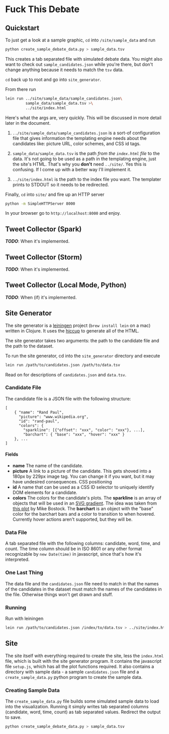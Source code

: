 # Fuck This Debate

## Quickstart

To just get a look at a sample graphic, `cd` into `/site/sample_data` and run

```bash
python create_sample_debate_data.py > sample_data.tsv
```
This creates a tab separated file with simulated debate data.
You might also want to check out `sample_candidates.json` while you're there, but don't change anything because it needs to match the `tsv` data.

`cd` back up to root and go into `site_generator`.

From there run

```bash
lein run ../site/sample_data/sample_candidates.json\
         sample_data/sample_data.tsv >\
         ../site/index.html
```

Here's what the args are, very quickly.
This will be discussed in more detail later in the document.

1. `../site/sample_data/sample_candidates.json` is a sort-of configuration file that gives information the templating engine needs about the candidates like: picture URL, color schemes, and CSS id tags.

2. `sample_data/sample_data.tsv` is the path *from the `index.html` file* to the data. It's not going to be used as a path in the templating engine, just the site's HTML. That's why you **don't** need `../site/`. Yes this is confusing. If I come up with a better way I'll implement it.

3. `../site/index.html` is the path to the index file you want. The templater prints to STDOUT so it needs to be redirected.

Finally, `cd` into `site/` and fire up an HTTP server

```bash
python -m SimpleHTTPServer 8000
```

In your browser go to `http://localhost:8000` and enjoy.

## Tweet Collector (Spark)

***TODO***: When it's implemented.

## Tweet Collector (Storm)

***TODO***: When it's implemented.

## Tweet Collector (Local Mode, Python)

***TODO***: When (if) it's implemented.

## Site Generator

The site generator is a [leiningen](http://leiningen.org/) project (`brew install lein` on a mac) written in Clojure.
It uses the [hiccup](https://github.com/weavejester/hiccup) to generate all of the HTML.

The site generator takes two arguments: the path to the candidate file and the path to the dataset.


To run the site generator, cd into the `site_generator` directory and execute

```bash
lein run /path/to/candidates.json /path/to/data.tsv
```

Read on for descriptions of `candidates.json` and `data.tsv`.

### Candidate File

The candidate file is a JSON file with the following structure:

```
[
    { "name": "Rand Paul",
      "picture": "www.wikipedia.org",
      "id": "rand-paul",
      "colors": {
        "sparkline": [{"offset": "xxx", "color": "xxx"}, ...],
        "barchart": { "base": "xxx", "hover": "xxx" }
    }, ...
]
```
#### Fields

* **name** The name of the candidate.
* **picture** A link to a picture of the candidate. This gets shoved into a 180px by 229px image tag. You can change it if you want, but it may have undesired consequences. CSS positioning 
* **id** A name that can be used as a CSS ID selector to uniquely identify DOM elements for a candidate.
* **colors** The colors for the candidate's plots. The **sparkline** is an array of objects that will be used in an [SVG gradient](https://developer.mozilla.org/en-US/docs/Web/SVG/Tutorial/Gradients). The idea was taken from [this plot](http://bl.ocks.org/mbostock/3969722) by Mike Bostock. The **barchart** is an object with the "base" color for the barchart bars and a color to transition to when hovered. Currently hover actions aren't supported, but they will be.

### Data File

A tab separated file with the following columns: candidate, word, time, and count.
The time column should be in ISO 8601 or any other format recognizable by `new Date(time)` in javascript, since that's how it's interpreted.

### One Last Thing

The data file and the `candidates.json` file need to match in that the names of the candidates in the dataset must match the names of the candidates in the file.
Otherwise things won't get drawn and stuff.

### Running

Run with leiningen

```bash
lein run /path/to/candidates.json /index/to/data.tsv > ../site/index.html
```

## Site

The site itself with everything required to create the site, less the `index.html` file, which is built with the site generator program.
It contains the javascript file `setup.js`, which has all the plot functions required.
It also contains a directory with sample data - a sample `candidates.json` file and a `create_sample_data.py` python program to create the sample data.

### Creating Sample Data

The `create_sample_data.py` file builds some simulated sample data to load into the visualization.
Running it simply writes tab separated columns (candidate, word, time, count) as tab separated values.
Redirect the output to save.

```bash
python create_sample_debate_data.py > sample_data.tsv
```